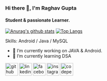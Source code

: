 ### Hi there 👋, I'm Raghav Gupta
#### Student & passionate Learner.

[![Anurag's github stats](https://github-readme-stats.vercel.app/api?username=raghavguptaa)](https://github.com/anuraghazra/github-readme-stats)
[![Top Langs](https://github-readme-stats.vercel.app/api/top-langs/?username=raghavguptaa&layout=compact)](https://github.com/raghavgupta/github-readme-stats)


Skills: Android / Java / MySQL

- 🔭 I’m currently working on JAVA & Android. 
- 🌱 I’m currently learning DSA 


[<img src='https://cdn.jsdelivr.net/npm/simple-icons@3.0.1/icons/github.svg' alt='github' height='40'>](https://github.com/raghavguptaa)  [<img src='https://cdn.jsdelivr.net/npm/simple-icons@3.0.1/icons/linkedin.svg' alt='linkedin' height='40'>](https://www.linkedin.com/in/raghav-gupta-b618471ab/)  [<img src='https://cdn.jsdelivr.net/npm/simple-icons@3.0.1/icons/facebook.svg' alt='facebook' height='40'>](https://www.facebook.com/raghav.raghav.5264)  [<img src='https://cdn.jsdelivr.net/npm/simple-icons@3.0.1/icons/instagram.svg' alt='instagram' height='40'>](https://www.instagram.com/raghavv.guptaa/)  [<img src='https://cdn.jsdelivr.net/npm/simple-icons@3.0.1/icons/codepen.svg' alt='codepen' height='40'>](https://codepen.io/raghavguptaa)  





